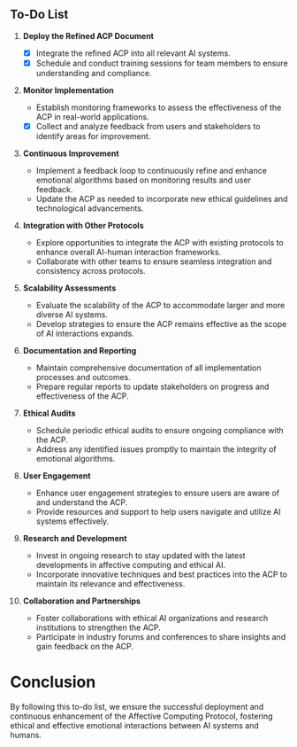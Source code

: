 

## To-Do List

1. **Deploy the Refined ACP Document**
   - [x] Integrate the refined ACP into all relevant AI systems.
   - [x] Schedule and conduct training sessions for team members to ensure understanding and compliance.

2. **Monitor Implementation**
   - Establish monitoring frameworks to assess the effectiveness of the ACP in real-world applications.
   - [x] Collect and analyze feedback from users and stakeholders to identify areas for improvement.

3. **Continuous Improvement**
   - Implement a feedback loop to continuously refine and enhance emotional algorithms based on monitoring results and user feedback.
   - Update the ACP as needed to incorporate new ethical guidelines and technological advancements.

4. **Integration with Other Protocols**
   - Explore opportunities to integrate the ACP with existing protocols to enhance overall AI-human interaction frameworks.
   - Collaborate with other teams to ensure seamless integration and consistency across protocols.

5. **Scalability Assessments**
   - Evaluate the scalability of the ACP to accommodate larger and more diverse AI systems.
   - Develop strategies to ensure the ACP remains effective as the scope of AI interactions expands.

6. **Documentation and Reporting**
   - Maintain comprehensive documentation of all implementation processes and outcomes.
   - Prepare regular reports to update stakeholders on progress and effectiveness of the ACP.

7. **Ethical Audits**
   - Schedule periodic ethical audits to ensure ongoing compliance with the ACP.
   - Address any identified issues promptly to maintain the integrity of emotional algorithms.

8. **User Engagement**
   - Enhance user engagement strategies to ensure users are aware of and understand the ACP.
   - Provide resources and support to help users navigate and utilize AI systems effectively.

9. **Research and Development**
   - Invest in ongoing research to stay updated with the latest developments in affective computing and ethical AI.
   - Incorporate innovative techniques and best practices into the ACP to maintain its relevance and effectiveness.

10. **Collaboration and Partnerships**
    - Foster collaborations with ethical AI organizations and research institutions to strengthen the ACP.
    - Participate in industry forums and conferences to share insights and gain feedback on the ACP.

# Conclusion

By following this to-do list, we ensure the successful deployment and continuous enhancement of the Affective Computing Protocol, fostering ethical and effective emotional interactions between AI systems and humans.